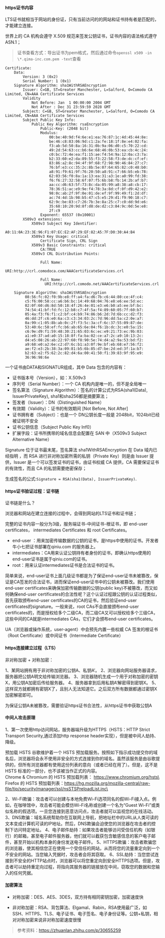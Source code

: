 #### https证书内容

LTS证书就相当于网站的身份证，只有当前访问的的网站和证书持有者是匹配的，才能建立连接。

世界上的 CA 机构会遵守 X.509 规范来签发公钥证书，证书内容的语法格式遵守 ASN.1；

> 证书查看方式：导出证书为pem格式，然后通过命令`openssl x509 -in \*.qima-inc.com.pem -text`查看

```
Certificate:
    Data:
        Version: 3 (0x2)
        Serial Number: 1 (0x1)
    Signature Algorithm: sha1WithRSAEncryption
        Issuer: C=GB, ST=Greater Manchester, L=Salford, O=Comodo CA Limited, CN=AAA Certificate Services
        Validity
            Not Before: Jan  1 00:00:00 2004 GMT
            Not After : Dec 31 23:59:59 2028 GMT
        Subject: C=GB, ST=Greater Manchester, L=Salford, O=Comodo CA Limited, CN=AAA Certificate Services
        Subject Public Key Info:
            Public Key Algorithm: rsaEncryption
                Public-Key: (2048 bit)
                Modulus:
                    00:be:40:9d:f4:6e:e1:ea:76:87:1c:4d:45:44:8e:
                    be:46:c8:83:06:9d:c1:2a:fe:18:1f:8e:e4:02:fa:
                    f3:ab:5d:50:8a:16:31:0b:9a:06:d0:c5:70:22:cd:
                    49:2d:54:63:cc:b6:6e:68:46:0b:53:ea:cb:4c:24:
                    c0:bc:72:4e:ea:f1:15:ae:f4:54:9a:12:0a:c3:7a:
                    b2:33:60:e2:da:89:55:f3:22:58:f3:de:dc:cf:ef:
                    83:86:a2:8c:94:4f:9f:68:f2:98:90:46:84:27:c7:
                    76:bf:e3:cc:35:2c:8b:5e:07:64:65:82:c0:48:b0:
                    a8:91:f9:61:9f:76:20:50:a8:91:c7:66:b5:eb:78:
                    62:03:56:f0:8a:1a:13:ea:31:a3:1e:a0:99:fd:38:
                    f6:f6:27:32:58:6f:07:f5:6b:b8:fb:14:2b:af:b7:
                    aa:cc:d6:63:5f:73:8c:da:05:99:a8:38:a8:cb:17:
                    78:36:51:ac:e9:9e:f4:78:3a:8d:cf:0f:d9:42:e2:
                    98:0c:ab:2f:9f:0e:01:de:ef:9f:99:49:f1:2d:df:
                    ac:74:4d:1b:98:b5:47:c5:e5:29:d1:f9:90:18:c7:
                    62:9c:be:83:c7:26:7b:3e:8a:25:c7:c0:dd:9d:e6:
                    35:68:10:20:9d:8f:d8:de:d2:c3:84:9c:0d:5e:e8:
                    2f:c9
                Exponent: 65537 (0x10001)
        X509v3 extensions:
            X509v3 Subject Key Identifier:
                A0:11:0A:23:3E:96:F1:07:EC:E2:AF:29:EF:82:A5:7F:D0:30:A4:B4
            X509v3 Key Usage: critical
                Certificate Sign, CRL Sign
            X509v3 Basic Constraints: critical
                CA:TRUE
            X509v3 CRL Distribution Points:

                Full Name:
                  URI:http://crl.comodoca.com/AAACertificateServices.crl

                Full Name:
                  URI:http://crl.comodo.net/AAACertificateServices.crl

    Signature Algorithm: sha1WithRSAEncryption
         08:56:fc:02:f0:9b:e8:ff:a4:fa:d6:7b:c6:44:80:ce:4f:c4:
         c5:f6:00:58:cc:a6:b6:bc:14:49:68:04:76:e8:e6:ee:5d:ec:
         02:0f:60:d6:8d:50:18:4f:26:4e:01:e3:e6:b0:a5:ee:bf:bc:
         74:54:41:bf:fd:fc:12:b8:c7:4f:5a:f4:89:60:05:7f:60:b7:
         05:4a:f3:f6:f1:c2:bf:c4:b9:74:86:b6:2d:7d:6b:cc:d2:f3:
         46:dd:2f:c6:e0:6a:c3:c3:34:03:2c:7d:96:dd:5a:c2:0e:a7:
         0a:99:c1:05:8b:ab:0c:2f:f3:5c:3a:cf:6c:37:55:09:87:de:
         53:40:6c:58:ef:fc:b6:ab:65:6e:04:f6:1b:dc:3c:e0:5a:15:
         c6:9e:d9:f1:59:48:30:21:65:03:6c:ec:e9:21:73:ec:9b:03:
         a1:e0:37:ad:a0:15:18:8f:fa:ba:02:ce:a7:2c:a9:10:13:2c:
         d4:e5:08:26:ab:22:97:60:f8:90:5e:74:d4:a2:9a:53:bd:f2:
         a9:68:e0:a2:6e:c2:d7:6c:b1:a3:0f:9e:bf:eb:68:e7:56:f2:
         ae:f2:e3:2b:38:3a:09:81:b5:6b:85:d7:be:2d:ed:3f:1a:b7:
         b2:63:e2:f5:62:2c:82:d4:6a:00:41:50:f1:39:83:9f:95:e9:
         36:96:98:6e
```
一个证书由DATA和SIGNATUR组成，其中 Data 包含的内容有：

- 证书版本号（Version），如：X.509v3
- 序列号（Serial Number）：一个 CA 机构内是唯一的，但不是全局唯一
- 签名算法（Signature Algorithm）：签名的计算公式为RSA(sha1(Data), IssuerPrivateKey), sha1和sha256都是摘要算法；
- 签发者（Issuer）：DN（Distinguished Name）
- 有效期（Validity）：证书的有效期间 [Not Before, Not After]
- 证书拥有者（Subject）：也是一个 DN公钥长度一般是 2048bit，1024bit已经被证明不安全
- 证书公钥信息（Subject Public Key Inf0）
- 扩展字段：证书所携带的域名信息会配置在 SAN 中（X509v3 Subject Alternative Name）

Signature 位于证书最末尾，签名算法 sha1WithRSAEncryption 在 Data 域内已经指明 ，而 RSA 进行非对称加密所需的私钥（Private Key）则是由 Issuer 提供，Issuer 是一个可以签发证书的证书，由证书权威 CA 提供，CA 需要保证证书的有效性，而且 CA 的私钥需要绝密保存；

生成签名的公式:`Signature = RSA(sha1(Data), IssuerPrivateKey)`.

#### https证书验证过程：证书链
证书链是什么？

浏览器和网站在建立连接的过程中，会得到网站的LTS证书和证书链；

完整的证书内容一般分为3级，服务端证书-中间证书-根证书，即 end-user certificates， intermediates Certificates 和 root Certificates。

- end-user ：用来加密传输数据的公钥的证书，是https中使用的证书。开发者牛小七把证书部署在qiniu.com 的服务器上。
- intermediates：CA用来认证公钥持有者身份的证书，即确认https使用的end-user证书是属于qiniu.com的证书。
- root：用来认证intermediates证书是合法证书的证书。

简单来说，end-user证书上面几级证书都是为了保证end-user证书未被篡改，保证是CA签发的合法证书，进而保证end-user证书中的公钥未被篡改。我们使用end-user certificates来确保加密传输数据的公钥(public key)不被篡改，而又如何确保end-user certificates的合法性呢？这个认证过程跟公钥的认证过程类似，首先获取颁布end-user certificates的CA的证书，然后验证end-user certificates的signature。一般来说，root CAs不会直接颁布end-user certificates的，而是授权给多个二级CA，而二级CA又可以授权给多个三级CA，这些中间的CA就是intermediates CAs，它们才会颁布end-user certificates。

UA（浏览器或操作系统，user-agent）中会预先内置一些权威 CA 签发的根证书（Root Certificate）或中间证书（Intermediate Certificate）

#### https连接建立过程（LTS）

非对称加密 + 对称加密：

1、某网站拥有用于非对称加密的公钥A、私钥A’。
2、浏览器向网站服务器请求，服务器把公钥A明文给传输浏览器。
3、浏览器随机生成一个用于对称加密的密钥X，用公钥A加密后传给服务器。
4、服务器拿到后用私钥A’解密得到密钥X。
5、这样双方就都拥有密钥X了，且别人无法知道它。之后双方所有数据都通过密钥X加密解密即可。

为保证公钥A未被篡改，需要验证https证书合法性，从https证书中获取公钥A

#### 中间人攻击原理

1、第一次使用http访问网站，服务器端升级为HTTPS（HSTS：HTTP Strict Transport Security,通过添加http response header实现），但是被中间人劫持、降级。

预加载 HSTS
谷歌维护着一个 HSTS 预加载服务。按照如下指示成功提交你的域名后，浏览器将会永不使用非安全的方式连接到你的域名。虽然该服务是由谷歌提供的，但所有浏览器都有使用这份列表的意向（或者已经在用了）。但是，这不是 HSTS 标准的一部分，也不该被当作正式的内容。\
Chrome & Chromium 的 HSTS 预加载列表： https://www.chromium.org/hsts\
Firefox 的 HSTS 预加载列表：https://hg.mozilla.org/mozilla-central/raw-file/tip/security/manager/ssl/nsSTSPreloadList.inc\

2、Wi-Fi欺骗：攻击者可以创建与本地免费Wi-Fi选项同名的假Wi-Fi接入点。例如，在咖啡馆中，攻击者可能会模仿Wi-Fi名称或创建一个名为“Guest Wi-Fi”或类似名称的假选项。一旦您连接到恶意访问点，攻击者就可以监视您的在线活动。
3、DNS欺骗：域名系统帮助你在互联网上导航，把地址栏中的URL从人类可读的文本变成计算机可读的IP地址。然后，DNS欺骗会迫使您的浏览器在攻击者的控制下访问特定地址。
4、电子邮件劫持：如果攻击者能够访问受信任机构（如银行）的邮箱，甚至电子邮件服务器，他们就可以截获包含敏感信息的客户电子邮件，甚至开始以机构本身的身份发送电子邮件。
5、HTTPS欺骗：攻击者欺骗您的浏览器，使其相信您正在使用一个受信任的网站，从而将您的流量重定向到一个不安全的网站。当您输入凭据时，攻击者会将其窃取。
6、SSL劫持：当您尝试连接到不安全的HTTP站点时，浏览器可以将您重定向到安全HTTPS选项。但是，攻击者可以劫持重定向过程，将指向其服务器的链接放在中间，窃取您的数据和您输入的任何凭据。

#### 加密算法

- 对称加密：DES、AES、3DES，双方持有相同密钥加密，加密速度快

- 非对称加密：RSA、背包算法、Elgamal、Rabin，RSA使用最广泛，如SSH、HTTPS、TLS、电子证书、电子签名、电子身份证等。公钥+私钥，相对对称加密来说非对称加密速度很慢


> 参考资料：https://zhuanlan.zhihu.com/p/30655259